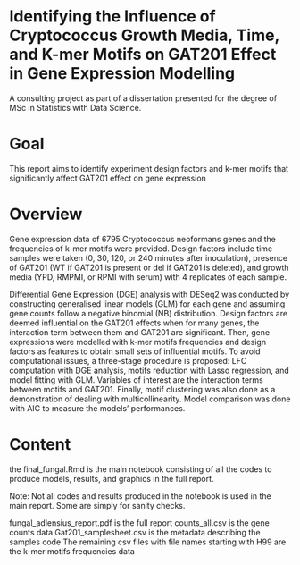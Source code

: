 # Identifying the Influence of Cryptococcus Growth Media, Time, and K-mer Motifs on GAT201 Effect in Gene Expression Modelling
A consulting project as part of a dissertation presented for the degree of MSc in Statistics with Data Science.

# Goal
This report aims to identify experiment design factors and k-mer motifs that significantly affect GAT201 effect on gene expression

# Overview
Gene expression data of 6795 Cryptococcus neoformans genes and the frequencies
of k-mer motifs were provided. Design factors include time samples were taken (0, 30, 120, or 240 minutes
after inoculation), presence of GAT201 (WT if GAT201 is present or del if GAT201 is deleted), and
growth media (YPD, RMPMI, or RPMI with serum) with 4 replicates of each sample.

Differential Gene Expression (DGE) analysis with DESeq2 was conducted by constructing generalised
linear models (GLM) for each gene and assuming gene counts follow a negative binomial (NB) distribution.
Design factors are deemed influential on the GAT201 effects when for many genes, the interaction
term between them and GAT201 are significant. Then, gene expressions were modelled with k-mer motifs
frequencies and design factors as features to obtain small sets of influential motifs. To avoid computational
issues, a three-stage procedure is proposed: LFC computation with DGE analysis, motifs reduction
with Lasso regression, and model fitting with GLM. Variables of interest are the interaction terms between
motifs and GAT201. Finally, motif clustering was also done as a demonstration of dealing with
multicollinearity. Model comparison was done with AIC to measure the models’ performances.

# Content
the final_fungal.Rmd is the main notebook consisting of all the codes to produce models, results, and graphics in the full report.

Note: Not all codes and results produced in the notebook is used in the main report. Some are simply for sanity checks.

fungal_adlensius_report.pdf is the full report
counts_all.csv is the gene counts data
Gat201_samplesheet.csv is the metadata describing the samples code
The remaining csv files with file names starting with H99 are the k-mer motifs frequencies data
